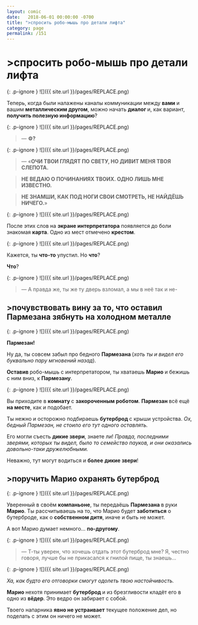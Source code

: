 ```yaml
---
layout: comic
date:   2018-06-01 00:00:00 -0700
title: ">cпросить робо-мышь про детали лифта"
category: page
permalink: /151
---
```

# >cпросить робо-мышь про детали лифта

{: .p-ignore }
![]({{ site.url }}/pages/REPLACE.png)

Теперь, когда были налажены каналы коммуникации между <strong>вами </strong>и вашим <strong>металлическим другом</strong>, можно начать <strong>диалог </strong>и, как вариант, <strong>получить полезную информацию</strong>?

{: .p-ignore }
![]({{ site.url }}/pages/REPLACE.png)

<blockquote>— <strong>⚙️?</strong></blockquote>

{: .p-ignore }
![]({{ site.url }}/pages/REPLACE.png)

<blockquote>— «<strong>ОЧИ ТВОИ ГЛЯДЯТ ПО СВЕТУ, НО ДИВИТ МЕНЯ ТВОЯ СЛЕПОТА.</strong></blockquote>

<blockquote><strong>НЕ ВЕДАЮ О ПОЧИНАНИЯХ ТВОИХ. ОДНО ЛИШЬ МНЕ ИЗВЕСТНО.</strong></blockquote>

<blockquote><strong>НЕ ЗНАМШИ, КАК ПОД НОГИ СВОИ СМОТРЕТЬ, НЕ НАЙДЁШЬ НИЧЕГО.</strong>»</blockquote>

{: .p-ignore }
![]({{ site.url }}/pages/REPLACE.png)

После этих слов на <strong>экране интерпретатора</strong> появляется до боли знакомая <strong>карта</strong>. Одно из мест отмечено <strong>крестом</strong>.

{: .p-ignore }
![]({{ site.url }}/pages/REPLACE.png)

Кажется, ты <strong>что-то</strong> упустил. Но <strong>что</strong>? 

<strong>Что</strong>?

{: .p-ignore }
![]({{ site.url }}/pages/REPLACE.png)

<blockquote>— А правда же, ты же ту дверь взломал, а мы в неё так и не-</blockquote>

## >почувствовать вину за то, что оставил Пармезана зябнуть на холодном металле

{: .p-ignore }
![]({{ site.url }}/pages/REPLACE.png)

<strong>Пармезан!</strong>

Ну да, ты совсем забыл про бедного <strong>Пармезана </strong>(<em>хоть ты и видел его буквально пару мгновений назад</em>).

<strong>Оставив </strong>робо-мышь с интерпретатором, ты хватаешь <strong>Марио </strong>и бежишь с ним вниз, к <strong>Пармезану</strong>.

{: .p-ignore }
![]({{ site.url }}/pages/REPLACE.png)

Вы приходите в <strong>комнату </strong>с <strong>закороченным роботом</strong>. <strong>Пармезан </strong>всё ещё <strong>на месте</strong>, как и подобает.

Ты нежно и осторожно подбираешь <strong>бутерброд </strong>с крыши устройства. <em>Ох, бедный Пармезан, не стоило его тут одного оставлять.</em>

Его могли съесть <strong>дикие звери</strong>, знаете ли!<em> Правда, последними зверями, которых ты видел, было то семейство пауков, и они оказались довольно-таки дружелюбными. </em>

Неважно, тут могут водиться и <strong>более</strong> <strong>дикие звери</strong>!

## >поручить Марио охранять бутерброд

{: .p-ignore }
![]({{ site.url }}/pages/REPLACE.png)

Уверенный в своём <strong>компаньоне</strong>, ты передаёшь <strong>Пармезана </strong>в руки <strong>Марио</strong>. Ты рассчитываешь на то, что Марио будет <strong>заботиться</strong> о бутерброде, как о <strong>собственном дитя</strong>, иначе и быть не может.

А вот Марио думает немного… <strong>по-другому</strong>.

{: .p-ignore }
![]({{ site.url }}/pages/REPLACE.png)

<blockquote>— Т-ты уверен, что хочешь отдать этот бутерброд мне? Я, честно говоря, лучше бы не прикасался к гнилой пище, ты знаешь…</blockquote>

{: .p-ignore }
![]({{ site.url }}/pages/REPLACE.png)

<em>Ха, как будто его отговорки смогут одолеть твою настойчивость.</em>

<strong>Марио </strong>нехотя принимает <strong>бутерброд </strong>и из брезгливости кладёт его в одно из <strong>вёдер</strong>. Это ведро он забирает с собой.

Твоего напарника <strong>явно не устраивает</strong> текущее положение дел, но поделать с этим он ничего не может.
